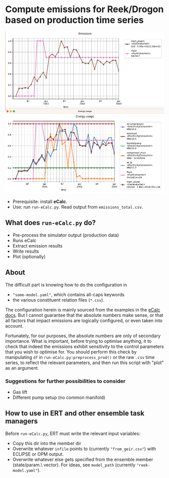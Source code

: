 # Compute emissions for Reek/Drogon based on production time series

![Screenshot](screenshot.png)

- Prerequisite: install **eCalc**.
- Use: run `run-eCalc.py`. Read output from `emissions_total.csv`.

## What does `run-eCalc.py` do?

- Pre-process the simulator output (production data)
- Runs eCalc
- Extract emission results
- Write results
- Plot (optionally)

## About

The difficult part is knowing how to do the configuration in

- `"some-model.yaml"`, which contains all-caps keywords
- the various constituent relation files (`*.csv`).

The configuration herein is mainly sourced from the examples in the [eCalc docs](https://equinor.github.io/ecalc/docs/about/modelling/examples/).
But I cannot guarantee that the absolute numbers make sense,
or that all factors that impact emissions are logically configured, or even taken into account.

Fortunately, for our purposes, the absolute numbers are only of secondary importance.
What is important, before trying to optimise anything,
it to check that indeed the emissions exhibit sensitivity
to the control parameters that you wish to optimise for.
You should perform this check
by manipulating `df` in `run-eCalc.py:preprocess_prod()` or the raw `.csv` time series,
to reflect the relevant parameters, and then run this script with "plot" as an argument.

### Suggestions for further possibilities to consider

- Gas lift
- Different pump setup (no common manifold)

## How to use in ERT and other ensemble task managers

Before `run-eCalc.py`, ERT must write the relevant input variables:

- Copy this dir into the member dir
- Overwrite whatever `infile` points to
  (currently `"from_geir.csv"`) with ECLIPSE or OPM output.
- Overwrite whatever else gets specified from the ensemble member (state/param.\ vector).
  For ideas, see `model_path` (currently `"reek-model.yaml"`).
